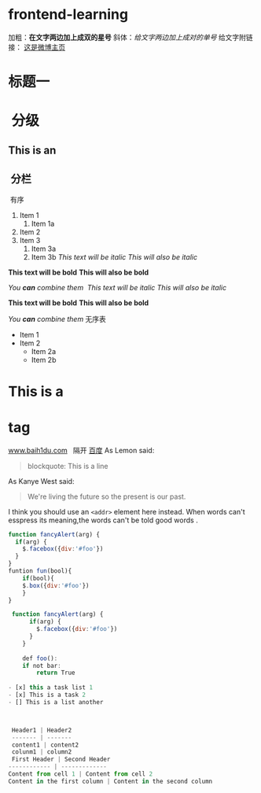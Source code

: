 # frontend-learning
加粗：**在文字两边加上成双的星号** 
斜体：*给文字两边加上成对的单号* 
给文字附链接： [这是微博主页](https://weibo.com/)
 # 标题一 <h1>  分级
 ## This is an <h2>  分栏
 

  有序
  1. Item 1
     1. Item 1a
  1. Item 2
  1. Item 3
     1. Item 3a
     1. Item 3b
  *This text will be italic*
_This will also be italic_

**This text will be bold**
__This will also be bold__

_You **can** combine them_
  *This text will be italic*
_This will also be italic_

**This text will be bold**
__This will also be bold__

_You **can** combine them_
无序表
* Item 1
* Item 2
  * Item 2a
  * Item 2b
  
# This is a <h1> tag
www.baih1du.com   隔开
[百度](http://www.baidu.com)
As Lemon said:
>blockquote:
>This is a line


As Kanye West said:

> We're living the future so
> the present is our past.
  
  I think you should use an
`<addr>` element here instead.
  When words can't esspress its meaning,the words<addr> can't be told good words .


```javascript
function fancyAlert(arg) {
  if(arg) {
    $.facebox({div:'#foo'})
  }
}
funtion fun(bool){
    if(bool){
    $.box({div:'#foo'})
    }
}

 function fancyAlert(arg) {
      if(arg) {
        $.facebox({div:'#foo'})
      }
    }
    
    def foo():
    if not bar:
        return True
        
- [x] this a task list 1
- [x] This is a task 2
- [] This is a list another



 Header1 | Header2
 ------- | -------
 content1 | content2
 colunm1 | column2
 First Header | Second Header
------------ | -------------
Content from cell 1 | Content from cell 2
Content in the first column | Content in the second column
 
